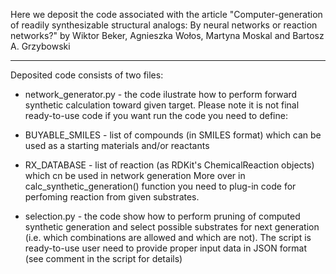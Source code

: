 Here we deposit the code associated with the article 
"Computer-generation of readily synthesizable structural analogs: By neural networks or reaction networks?"
by 
Wiktor Beker, Agnieszka Wołos, Martyna Moskal and Bartosz A. Grzybowski 

----
Deposited code consists of two files:

- network_generator.py - the code ilustrate how to perform forward synthetic calculation toward given target.
 Please note it is not final ready-to-use code if you want run the code you need to define:
 - BUYABLE_SMILES - list of compounds (in SMILES format) which can be used as a starting materials and/or reactants
 - RX_DATABASE - list of reaction (as RDKit's ChemicalReaction objects) which cn be used in network generation
 More over in calc_synthetic_generation() function you need to plug-in code for perfoming reaction from given substrates.

- selection.py - the code show how to perform pruning of computed synthetic generation and select possible substrates for
  next generation (i.e. which combinations are allowed and which are not). The script is ready-to-use user need to provide
  proper input data in JSON format (see comment in the script for details)
